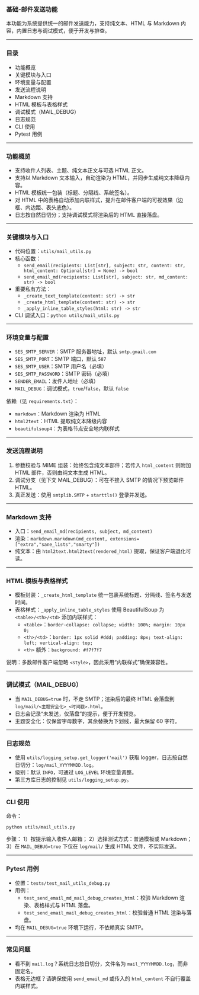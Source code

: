 ### 基础-邮件发送功能

本功能为系统提供统一的邮件发送能力，支持纯文本、HTML 与 Markdown 内容，内置日志与调试模式，便于开发与排查。

---

### 目录
- 功能概览
- 关键模块与入口
- 环境变量与配置
- 发送流程说明
- Markdown 支持
- HTML 模板与表格样式
- 调试模式（MAIL_DEBUG）
- 日志规范
- CLI 使用
- Pytest 用例

---

### 功能概览
- 支持收件人列表、主题、纯文本正文与可选 HTML 正文。
- 支持以 Markdown 文本输入，自动渲染为 HTML，并同步生成纯文本降级内容。
- HTML 模板统一包装（标题、分隔线、系统签名）。
- 对 HTML 中的表格自动添加内联样式，提升在邮件客户端的可视效果（边框、内边距、表头底色）。
- 日志按自然日切分；支持调试模式将渲染后的 HTML 直接落盘。

---

### 关键模块与入口
- 代码位置：`utils/mail_utils.py`
- 核心函数：
  - `send_email(recipients: List[str], subject: str, content: str, html_content: Optional[str] = None) -> bool`
  - `send_email_md(recipients: List[str], subject: str, md_content: str) -> bool`
- 重要私有方法：
  - `_create_text_template(content: str) -> str`
  - `_create_html_template(content: str) -> str`
  - `_apply_inline_table_styles(html: str) -> str`
- CLI 调试入口：`python utils/mail_utils.py`

---

### 环境变量与配置
- `SES_SMTP_SERVER`：SMTP 服务器地址，默认 `smtp.gmail.com`
- `SES_SMTP_PORT`：SMTP 端口，默认 `587`
- `SES_SMTP_USER`：SMTP 用户名（必填）
- `SES_SMTP_PASSWORD`：SMTP 密码（必填）
- `SENDER_EMAIL`：发件人地址（必填）
- `MAIL_DEBUG`：调试模式，`true`/`false`，默认 `false`

依赖（见 `requirements.txt`）：
- `markdown`：Markdown 渲染为 HTML
- `html2text`：HTML 提取纯文本降级内容
- `beautifulsoup4`：为表格节点安全地内联样式

---

### 发送流程说明
1. 参数校验与 MIME 组装：始终包含纯文本部件；若传入 `html_content` 则附加 HTML 部件，否则由纯文本生成 HTML。
2. 调试分支（见下文 MAIL_DEBUG）：可在不接入 SMTP 的情况下预览邮件 HTML。
3. 真正发送：使用 `smtplib.SMTP` + `starttls()` 登录并发送。

---

### Markdown 支持
- 入口：`send_email_md(recipients, subject, md_content)`
- 渲染：`markdown.markdown(md_content, extensions=["extra","sane_lists","smarty"])`
- 纯文本：由 `html2text.html2text(rendered_html)` 提取，保证客户端退化可读。

---

### HTML 模板与表格样式
- 模板封装：`_create_html_template` 统一包裹系统标题、分隔线、签名与发送时间。
- 表格样式：`_apply_inline_table_styles` 使用 BeautifulSoup 为 `<table>/<th>/<td>` 添加内联样式：
  - `<table>`：`border-collapse: collapse; width: 100%; margin: 10px 0;`
  - `<th>/<td>`：`border: 1px solid #ddd; padding: 8px; text-align: left; vertical-align: top;`
  - `<th>` 额外：`background: #f7f7f7`

说明：多数邮件客户端忽略 `<style>`，因此采用“内联样式”确保兼容性。

---

### 调试模式（MAIL_DEBUG）
- 当 `MAIL_DEBUG=true` 时，不走 SMTP；渲染后的最终 HTML 会落盘到 `log/mail/<主题安全化>_<时间戳>.html`。
- 日志会记录“未发送，仅落盘”的提示，便于开发预览。
- 主题安全化：仅保留字母数字，其余替换为下划线，最大保留 60 字符。

---

### 日志规范
- 使用 `utils/logging_setup.get_logger('mail')` 获取 logger，日志按自然日切分：`log/mail_YYYYMMDD.log`。
- 级别：默认 `INFO`，可通过 `LOG_LEVEL` 环境变量调整。
- 第三方库日志的控制见 `utils/logging_setup.py`。

---

### CLI 使用
命令：
```
python utils/mail_utils.py
```
步骤：
1）按提示输入收件人邮箱；
2）选择测试方式：普通模板或 Markdown；
3）在 `MAIL_DEBUG=true` 下仅在 `log/mail/` 生成 HTML 文件，不实际发送。

---

### Pytest 用例
- 位置：`tests/test_mail_utils_debug.py`
- 用例：
  - `test_send_email_md_mail_debug_creates_html`：校验 Markdown 渲染、表格样式与 HTML 落盘。
  - `test_send_email_mail_debug_creates_html`：校验普通 HTML 渲染与落盘。
- 均在 `MAIL_DEBUG=true` 环境下运行，不依赖真实 SMTP。

---

### 常见问题
- 看不到 `mail.log`？系统日志按日切分，文件名为 `mail_YYYYMMDD.log`，而非固定名。
- 表格无边框？请确保使用 `send_email_md` 或传入的 `html_content` 不自行覆盖内联样式。


